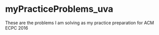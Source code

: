 # myPracticeProblems_uva

These are the problems I am solving as my practice preparation for ACM ECPC 2016
